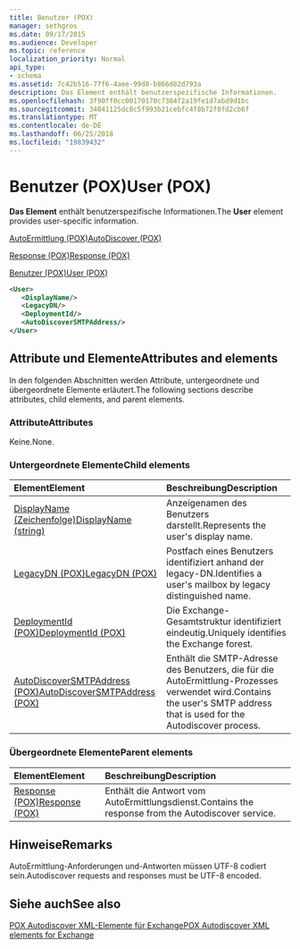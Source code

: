 ```yaml
---
title: Benutzer (POX)
manager: sethgros
ms.date: 09/17/2015
ms.audience: Developer
ms.topic: reference
localization_priority: Normal
api_type:
- schema
ms.assetid: 7c42b516-77f6-4aee-99d8-b866d82d793a
description: Das Element enthält benutzerspezifische Informationen.
ms.openlocfilehash: 3f90ff0cc00170170c7304f2a19fe1d7abd9d1bc
ms.sourcegitcommit: 34041125dc8c5f993b21cebfc4f8b72f0fd2cb6f
ms.translationtype: MT
ms.contentlocale: de-DE
ms.lasthandoff: 06/25/2018
ms.locfileid: "19839432"
---
```

# <a name="user-pox"></a><span data-ttu-id="0fe30-103">Benutzer (POX)</span><span class="sxs-lookup"><span data-stu-id="0fe30-103">User (POX)</span></span>

<span data-ttu-id="0fe30-104">**Das Element** enthält benutzerspezifische Informationen.</span><span class="sxs-lookup"><span data-stu-id="0fe30-104">The **User** element provides user-specific information.</span></span> 
  
[<span data-ttu-id="0fe30-105">AutoErmittlung (POX)</span><span class="sxs-lookup"><span data-stu-id="0fe30-105">AutoDiscover (POX)</span></span>](autodiscover-pox.md)
  
[<span data-ttu-id="0fe30-106">Response (POX)</span><span class="sxs-lookup"><span data-stu-id="0fe30-106">Response (POX)</span></span>](response-pox.md)
  
[<span data-ttu-id="0fe30-107">Benutzer (POX)</span><span class="sxs-lookup"><span data-stu-id="0fe30-107">User (POX)</span></span>](user-pox.md)
  
```xml
<User>
   <DisplayName/>
   <LegacyDN/>
   <DeploymentId/>
   <AutoDiscoverSMTPAddress/>
</User>
```

## <a name="attributes-and-elements"></a><span data-ttu-id="0fe30-108">Attribute und Elemente</span><span class="sxs-lookup"><span data-stu-id="0fe30-108">Attributes and elements</span></span>

<span data-ttu-id="0fe30-109">In den folgenden Abschnitten werden Attribute, untergeordnete und übergeordnete Elemente erläutert.</span><span class="sxs-lookup"><span data-stu-id="0fe30-109">The following sections describe attributes, child elements, and parent elements.</span></span>
  
### <a name="attributes"></a><span data-ttu-id="0fe30-110">Attribute</span><span class="sxs-lookup"><span data-stu-id="0fe30-110">Attributes</span></span>

<span data-ttu-id="0fe30-111">Keine.</span><span class="sxs-lookup"><span data-stu-id="0fe30-111">None.</span></span>
  
### <a name="child-elements"></a><span data-ttu-id="0fe30-112">Untergeordnete Elemente</span><span class="sxs-lookup"><span data-stu-id="0fe30-112">Child elements</span></span>

|<span data-ttu-id="0fe30-113">**Element**</span><span class="sxs-lookup"><span data-stu-id="0fe30-113">**Element**</span></span>|<span data-ttu-id="0fe30-114">**Beschreibung**</span><span class="sxs-lookup"><span data-stu-id="0fe30-114">**Description**</span></span>|
|:-----|:-----|
|[<span data-ttu-id="0fe30-115">DisplayName (Zeichenfolge)</span><span class="sxs-lookup"><span data-stu-id="0fe30-115">DisplayName (string)</span></span>](displayname-string.md) <br/> |<span data-ttu-id="0fe30-116">Anzeigenamen des Benutzers darstellt.</span><span class="sxs-lookup"><span data-stu-id="0fe30-116">Represents the user's display name.</span></span>  <br/> |
|[<span data-ttu-id="0fe30-117">LegacyDN (POX)</span><span class="sxs-lookup"><span data-stu-id="0fe30-117">LegacyDN (POX)</span></span>](legacydn-pox.md) <br/> |<span data-ttu-id="0fe30-118">Postfach eines Benutzers identifiziert anhand der legacy-DN.</span><span class="sxs-lookup"><span data-stu-id="0fe30-118">Identifies a user's mailbox by legacy distinguished name.</span></span>  <br/> |
|[<span data-ttu-id="0fe30-119">DeploymentId (POX)</span><span class="sxs-lookup"><span data-stu-id="0fe30-119">DeploymentId (POX)</span></span>](deploymentid-pox.md) <br/> |<span data-ttu-id="0fe30-120">Die Exchange-Gesamtstruktur identifiziert eindeutig.</span><span class="sxs-lookup"><span data-stu-id="0fe30-120">Uniquely identifies the Exchange forest.</span></span>  <br/> |
|[<span data-ttu-id="0fe30-121">AutoDiscoverSMTPAddress (POX)</span><span class="sxs-lookup"><span data-stu-id="0fe30-121">AutoDiscoverSMTPAddress (POX)</span></span>](autodiscoversmtpaddress-pox.md) <br/> |<span data-ttu-id="0fe30-122">Enthält die SMTP-Adresse des Benutzers, die für die AutoErmittlung-Prozesses verwendet wird.</span><span class="sxs-lookup"><span data-stu-id="0fe30-122">Contains the user's SMTP address that is used for the Autodiscover process.</span></span>  <br/> |
   
### <a name="parent-elements"></a><span data-ttu-id="0fe30-123">Übergeordnete Elemente</span><span class="sxs-lookup"><span data-stu-id="0fe30-123">Parent elements</span></span>

|<span data-ttu-id="0fe30-124">**Element**</span><span class="sxs-lookup"><span data-stu-id="0fe30-124">**Element**</span></span>|<span data-ttu-id="0fe30-125">**Beschreibung**</span><span class="sxs-lookup"><span data-stu-id="0fe30-125">**Description**</span></span>|
|:-----|:-----|
|[<span data-ttu-id="0fe30-126">Response (POX)</span><span class="sxs-lookup"><span data-stu-id="0fe30-126">Response (POX)</span></span>](response-pox.md) <br/> |<span data-ttu-id="0fe30-127">Enthält die Antwort vom AutoErmittlungsdienst.</span><span class="sxs-lookup"><span data-stu-id="0fe30-127">Contains the response from the Autodiscover service.</span></span>  <br/> |
   
## <a name="remarks"></a><span data-ttu-id="0fe30-128">Hinweise</span><span class="sxs-lookup"><span data-stu-id="0fe30-128">Remarks</span></span>

<span data-ttu-id="0fe30-129">AutoErmittlung-Anforderungen und-Antworten müssen UTF-8 codiert sein.</span><span class="sxs-lookup"><span data-stu-id="0fe30-129">Autodiscover requests and responses must be UTF-8 encoded.</span></span>
  
## <a name="see-also"></a><span data-ttu-id="0fe30-130">Siehe auch</span><span class="sxs-lookup"><span data-stu-id="0fe30-130">See also</span></span>



[<span data-ttu-id="0fe30-131">POX Autodiscover XML-Elemente für Exchange</span><span class="sxs-lookup"><span data-stu-id="0fe30-131">POX Autodiscover XML elements for Exchange</span></span>](pox-autodiscover-xml-elements-for-exchange.md)

